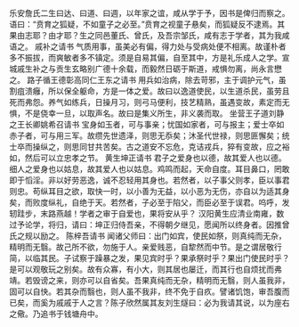 <!-- { "loadSidebar": true } -->
乐安詹氏二生曰达、曰道、曰週，以年家之谊，咸从学于予，因书是俾归而察之。语曰：“贲育之狐疑，不如童子之必至。”贲育之视童子悬矣，而狐疑反不逮焉。其果由志耶？由才耶？生之同邑董氏、曾氏，及吾宗邹氏，咸有志于学者，其为我咸语之。
戚补之请书
气质用事，虽美必有偏，得力处与受病处便不相离。故谨朴者多不振拔，而爽敏者多不镇定。须是自易其偏，自至其中，方是礼乐成人之学。宣城戚生补之与贡生玄略别广德十余载，而毅然日砺于斯道，戒惧勿离，尚永言懋之。
路子循王德彰高同仁王东之请书
用兵如治病，除去苛邪，主于调护元气，虽割疽溃癰，所以保全躯命，方是一体之爱。故曰以逸道使民，以生道杀民，虽劳且死而弗怨。养气如练兵，日操月习，则弓马便利，技艺精熟，虽遇变故，素定而无惧，不是侥幸一旦，以取声名。故曰是集义所生，非义袭而取。
坐营王子道刘静之王长卿姚希召请书
宝身如玉者，可与事亲；忧国如家者，可与报主；爱士卒如赤子者，可与用三军。故缵先世遗泽，则思无忝矣；沐圣代世禄，则思匪懈矣；统士卒而操纵之，则思同甘共苦矣。古之道安不忘危，克诘戎兵，猝有变故，应之裕如，然后可以立忠孝之节。
黄生坤正请书
君子之爱身也以德，故其爱人也以德。细人之爱身也以姑息，故其爱人也以姑息。鸡鸣而起，天命自度。耳目鼻口，罔敢即于慆淫。非以好劳恶逸，诚不忍轻用其身也。若然者，以子事父则孝，臣以事君则忠。苟纵耳目之欲，取快一时，以小善为无益，以小恶为无伤，亦自以为适其身矣，而败度纵礼，自绝于天。若然者，子必至于陷父，而臣必至于误君。呜呼，发轫跬步，末路燕越！学者之审于自爱也，果将安从乎？
汉阳黄生应清业南雍，数过予论学，将归，请曰：坤正归侍吾亲，不得朝夕继见，愿闻所以终身者。因推曾氏之规以励之。
陈梓吾请书
闻诸父师曰：出门如宾，使民如祭，则真纯而无杂，精明而无翳。故己所不欲，勿施于人。亲爱贱恶，自犂然而中节。是之谓居敬行简，以临其民。子试察于躁暴之发，果见宾时乎？果承祭时乎？果出门使民时乎？是可以观敬玩之别矣。故有众寡，有小大，则其居也屡迁，而其行也自烦扰而弗靖。若毁谤之来，则亦可以自省矣。吾果真纯而无杂，精明而无翳，则人虽我非，固可以自快。若其杂而翳也，则人虽不我非，终不免于自疚。譬诸饥饱，审吾腹而已矣，而奚为戚戚于人之言？陈子欣然属其友刘生燧曰：必为我请其说，以为座右之儆。乃追书于钱塘舟中。

